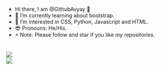 - Hi there, I am @GithubAvyay 👋
- 🌱 I’m currently learning about bootstrap.
- 👀 I’m interested in CSS, Python, Javascript and HTML.
- 😎 Pronouns: He/His.
- ⚡ Note: Please follow and star if you like my repositories.

<br>
<img src='https://github-readme-stats.vercel.app/api?username=GithubAvyay&show_icons=true&theme=merko&count_private=true&line_height=40' align="left" />
<br>
<img src='https://github-readme-stats.vercel.app/api/top-langs/?username=GithubAvyay&theme=tokyonight&hide_langs_below=4' align="middle" />
